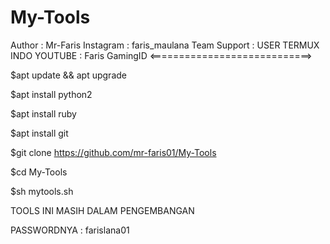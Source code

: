 # My-Tools

Author : Mr-Faris
Instagram : faris_maulana
Team Support : USER TERMUX INDO
YOUTUBE : Faris GamingID
<============================>

$apt update && apt upgrade

$apt install python2

$apt install ruby

$apt install git

$git clone
https://github.com/mr-faris01/My-Tools

$cd My-Tools

$sh mytools.sh

TOOLS INI MASIH DALAM PENGEMBANGAN

PASSWORDNYA : farislana01
